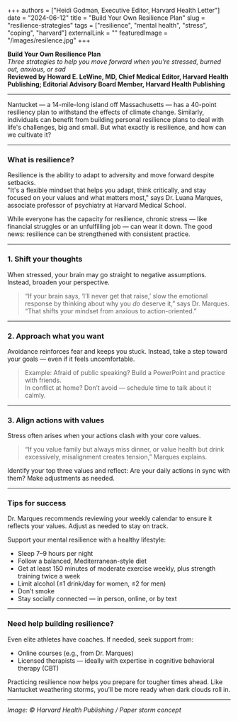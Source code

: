 +++
authors = ["Heidi Godman, Executive Editor, Harvard Health Letter"]
date = "2024-06-12"
title = "Build Your Own Resilience Plan"
slug = "resilience-strategies"
tags = ["resilience", "mental health", "stress", "coping", "harvard"]
externalLink = ""
featuredImage = "/images/resilence.jpg"
+++

**Build Your Own Resilience Plan**  
*Three strategies to help you move forward when you're stressed, burned out, anxious, or sad*  
**Reviewed by Howard E. LeWine, MD, Chief Medical Editor, Harvard Health Publishing; Editorial Advisory Board Member, Harvard Health Publishing**

---

Nantucket — a 14-mile-long island off Massachusetts — has a 40-point resiliency plan to withstand the effects of climate change. Similarly, individuals can benefit from building personal resilience plans to deal with life's challenges, big and small. But what exactly is resilience, and how can we cultivate it?

---

### What is resilience?

Resilience is the ability to adapt to adversity and move forward despite setbacks.  
"It's a flexible mindset that helps you adapt, think critically, and stay focused on your values and what matters most," says Dr. Luana Marques, associate professor of psychiatry at Harvard Medical School.

While everyone has the capacity for resilience, chronic stress — like financial struggles or an unfulfilling job — can wear it down. The good news: resilience can be strengthened with consistent practice.

---

### 1. Shift your thoughts

When stressed, your brain may go straight to negative assumptions. Instead, broaden your perspective.

> “If your brain says, ‘I’ll never get that raise,’ slow the emotional response by thinking about why you *do* deserve it,” says Dr. Marques. “That shifts your mindset from anxious to action-oriented.”

---

### 2. Approach what you want

Avoidance reinforces fear and keeps you stuck. Instead, take a step toward your goals — even if it feels uncomfortable.

> Example: Afraid of public speaking? Build a PowerPoint and practice with friends.  
> In conflict at home? Don’t avoid — schedule time to talk about it calmly.

---

### 3. Align actions with values

Stress often arises when your actions clash with your core values.

> “If you value family but always miss dinner, or value health but drink excessively, misalignment creates tension,” Marques explains.

Identify your top three values and reflect: Are your daily actions in sync with them? Make adjustments as needed.

---

### Tips for success

Dr. Marques recommends reviewing your weekly calendar to ensure it reflects your values. Adjust as needed to stay on track.

Support your mental resilience with a healthy lifestyle:
- Sleep 7–9 hours per night
- Follow a balanced, Mediterranean-style diet
- Get at least 150 minutes of moderate exercise weekly, plus strength training twice a week
- Limit alcohol (≤1 drink/day for women, ≤2 for men)
- Don’t smoke
- Stay socially connected — in person, online, or by text

---

### Need help building resilience?

Even elite athletes have coaches. If needed, seek support from:
- Online courses (e.g., from Dr. Marques)
- Licensed therapists — ideally with expertise in cognitive behavioral therapy (CBT)

Practicing resilience now helps you prepare for tougher times ahead. Like Nantucket weathering storms, you’ll be more ready when dark clouds roll in.

---

*Image: © Harvard Health Publishing / Paper storm concept*
